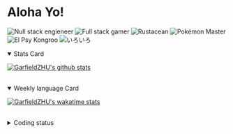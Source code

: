 # Aloha Yo!

![Null stack engieneer](https://img.shields.io/badge/-Null_stack_engineer-a890f0)
![Full stack gamer](https://img.shields.io/badge/-Full_stack_gamer-78c850)
![Rustacean](https://img.shields.io/badge/-Rustacean-f74c00)
![Pokémon Master](https://img.shields.io/badge/-Pokémon_Master-f8d030)
![El Psy Kongroo](https://img.shields.io/badge/-El_Psy_Kongroo-6890f0)
![いろいろ](https://img.shields.io/badge/-いろいろ-f85888)


<details open>
<summary>Stats Card</summary>
 
[![GarfieldZHU's github stats](https://github-readme-stats.vercel.app/api?username=GarfieldZHU&show_icons=true&theme=tokyonight)](https://github.com/anuraghazra/github-readme-stats)
 
</details>

<br/>

<details open>
<summary>Weekly language Card</summary>
 
[![GarfieldZHU's wakatime stats](https://github-readme-stats.vercel.app/api/wakatime?username=AlohaYo&theme=nightowl&layout=compact)](https://github.com/GarfieldZHU/GarfieldZHU)


<br/>

</details>

<details>

<summary>Coding status</summary>

<br/>

<!--START_SECTION:waka-->
**🐱 My Github Data** 

> 🏆 387 Contributions in the Year 2021
 > 
> 📦 485.7 kB Used in Github's Storage 
 > 
> 🚫 Not Opted to Hire
 > 
> 📜 62 Public Repositories 
 > 
> 🔑 34 Private Repositories  
 > 
**I'm a Night 🦉** 

```text
🌞 Morning    63 commits     ██░░░░░░░░░░░░░░░░░░░░░░░   10.14% 
🌆 Daytime    159 commits    ██████░░░░░░░░░░░░░░░░░░░   25.6% 
🌃 Evening    275 commits    ███████████░░░░░░░░░░░░░░   44.28% 
🌙 Night      124 commits    █████░░░░░░░░░░░░░░░░░░░░   19.97%

```


📊 **This Week I Spent My Time On** 

```text
💬 Programming Languages: 
TypeScript               6 hrs 21 mins       ████████████░░░░░░░░░░░░░   48.24% 
Java                     2 hrs 47 mins       █████░░░░░░░░░░░░░░░░░░░░   21.22% 
JavaScript               1 hr 27 mins        ██░░░░░░░░░░░░░░░░░░░░░░░   11.04% 
JSON                     54 mins             █░░░░░░░░░░░░░░░░░░░░░░░░   6.93% 
SCSS                     54 mins             █░░░░░░░░░░░░░░░░░░░░░░░░   6.83%

🔥 Editors: 
VS Code                  10 hrs 14 mins      ███████████████████░░░░░░   77.71% 
IntelliJ                 2 hrs 56 mins       █████░░░░░░░░░░░░░░░░░░░░   22.29%

💻 Operating System: 
Mac                      9 hrs 58 mins       ███████████████████░░░░░░   75.65% 
Windows                  3 hrs 12 mins       ██████░░░░░░░░░░░░░░░░░░░   24.35%

```


 Last Updated on 17/07/2021
<!--END_SECTION:waka-->

</details>
